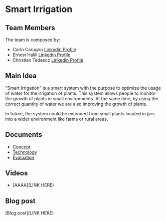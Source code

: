 # Smart Irrigation

## Team Members

The team is composed by:
- Carlo Carugno [Linkedin Profile](https://www.linkedin.com/in/carlo-carugno-b50331142/)
- Ernest Halili  [Linkedin Profile](https://www.linkedin.com/in/ernest-halili-a9b37b19a/)
- Christian Tedesco [Linkedin Profile](https://www.linkedin.com/in/christian-tedesco/)

## Main Idea

"Smart Irrigation" is a smart system with the purpose to optimize the usage of water for the irrigation of plants. This system allows people to monitor the growth of plants in small environments. At the same time, by using the correct quantity of water we are also improving the growth of plants.

In future, the system could be extended from small plants located in jars into a wider environment like farms or rural areas.

## Documents

- [Concept](https://github.com/ernesthalili/IoT_Group-Project/blob/main/concept.md)
- [Technology](https://github.com/ernesthalili/IoT_Group-Project/blob/main/technology.md)
- [Evaluation](https://github.com/ernesthalili/IoT_Group-Project/blob/main/evaluation.md)


## Videos

- [AAAA](LINK HERE)

## Blog post

[Blog post](LINK HERE)

